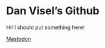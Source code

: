 # Dan Visel’s Github

Hi! I should put something here!

 <a href="https://assemblag.es/@dbvisel" rel="me">Mastodon</a>
